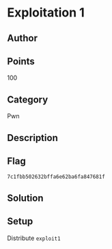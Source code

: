 # Exploitation 1
## Author

## Points
100
## Category
Pwn
## Description

## Flag
`7c1fbb502632bffa6e62ba6fa847681f`
## Solution

## Setup
Distribute `exploit1`